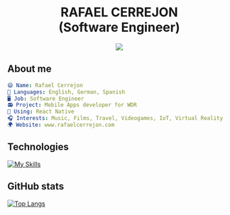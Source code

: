 <link rel="stylesheet" href="https://cdn.jsdelivr.net/gh/devicons/devicon@v2.15.1/devicon.min.css">

<h1 align="center">RAFAEL CERREJON <br> (Software Engineer) </h1>

<p align="center">
  <img src="https://user-images.githubusercontent.com/1121950/181512478-d93dfbf3-8691-4a1c-b42a-7dab85052e77.gif">
</p>

## About me
```yaml
😄 Name: Rafael Cerrejon
💬 Languages: English, German, Spanish
🖥️ Job: Software Engineer
📻 Project: Mobile Apps developer for WDR
🔌 Using: React Native
🎧 Interests: Music, Films, Travel, Videogames, IoT, Virtual Reality
🌍 Website: www.rafaelcerrejon.com
```

## Technologies
[![My Skills](https://skillicons.dev/icons?i=react,redux,swift,androidstudio,ts,js,github,nodejs,vscode)](https://rafaelcerrejon.com)

## GitHub stats
[![Top Langs](https://github-readme-stats.vercel.app/api/top-langs/?username=rcerrejon&layout=donut&theme=cobalt)](https://github.com/anuraghazra/github-readme-stats)
